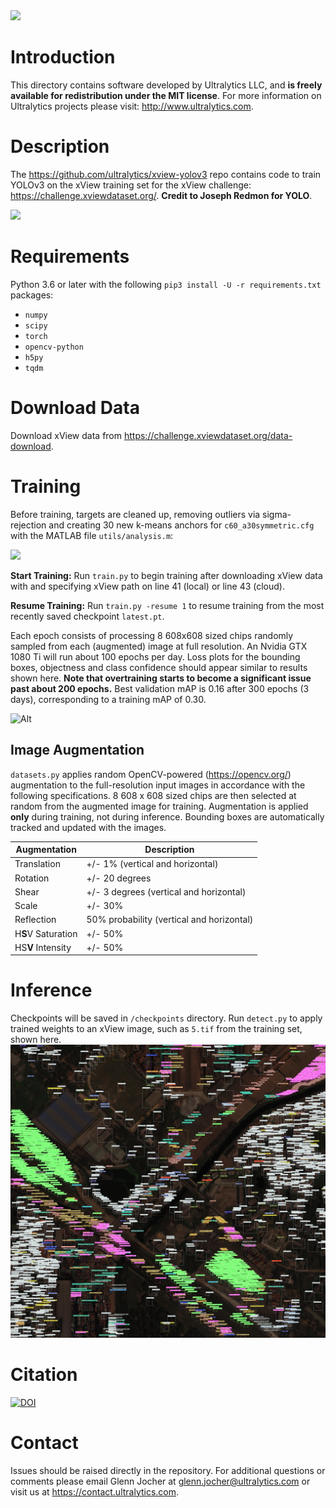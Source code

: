 <img src="https://storage.googleapis.com/ultralytics/logo/logoname1000.png" width="200">

# Introduction

This directory contains software developed by Ultralytics LLC, and **is freely available for redistribution under the MIT license**. For more information on Ultralytics projects please visit:
http://www.ultralytics.com.

# Description

The https://github.com/ultralytics/xview-yolov3 repo contains code to train YOLOv3 on the xView training set for the xView challenge: https://challenge.xviewdataset.org/. **Credit to Joseph Redmon for YOLO**.

<img src="https://github.com/ultralytics/xview-yolov3/blob/master/output/5.jpg" width="900">

# Requirements

Python 3.6 or later with the following `pip3 install -U -r requirements.txt` packages:

- `numpy`
- `scipy`
- `torch`
- `opencv-python`
- `h5py`
- `tqdm`

# Download Data

Download xView data from https://challenge.xviewdataset.org/data-download.

# Training

Before training, targets are cleaned up, removing outliers via sigma-rejection and creating 30 new k-means anchors for `c60_a30symmetric.cfg` with the MATLAB file `utils/analysis.m`:

<img src="https://github.com/ultralytics/xview-yolov3/blob/master/cfg/c60_a30.png" width="400">

**Start Training:** Run `train.py` to begin training after downloading xView data with and specifying xView path on line 41 (local) or line 43 (cloud).

**Resume Training:** Run `train.py -resume 1` to resume training from the most recently saved checkpoint `latest.pt`.

Each epoch consists of processing 8 608x608 sized chips randomly sampled from each (augmented) image at full resolution. An Nvidia GTX 1080 Ti will run about 100 epochs per day. Loss plots for the bounding boxes, objectness and class confidence should appear similar to results shown here. **Note that overtraining starts to become a significant issue past about 200 epochs.** Best validation mAP is 0.16 after 300 epochs (3 days), corresponding to a training mAP of 0.30.

![Alt](https://github.com/ultralytics/xview-yolov3/blob/master/data/xview_training_loss.png "training loss")

## Image Augmentation

`datasets.py` applies random OpenCV-powered (https://opencv.org/) augmentation to the full-resolution input images in accordance with the following specifications. 8 608 x 608 sized chips are then selected at random from the augmented image for training. Augmentation is applied **only** during training, not during inference. Bounding boxes are automatically tracked and updated with the images.

Augmentation | Description
--- | ---
Translation | +/- 1% (vertical and horizontal)
Rotation | +/- 20 degrees
Shear | +/- 3 degrees (vertical and horizontal)
Scale | +/- 30%
Reflection | 50% probability (vertical and horizontal)
H**S**V Saturation | +/- 50%
HS**V** Intensity | +/- 50%

# Inference

Checkpoints will be saved in `/checkpoints` directory. Run `detect.py` to apply trained weights to an xView image, such as `5.tif` from the training set, shown here.
![Alt](https://github.com/ultralytics/xview/blob/master/output_img/1047.jpg "example")

# Citation

[![DOI](https://zenodo.org/badge/137117503.svg)](https://zenodo.org/badge/latestdoi/137117503)

# Contact

Issues should be raised directly in the repository. For additional questions or comments please email Glenn Jocher at glenn.jocher@ultralytics.com or visit us at https://contact.ultralytics.com.

